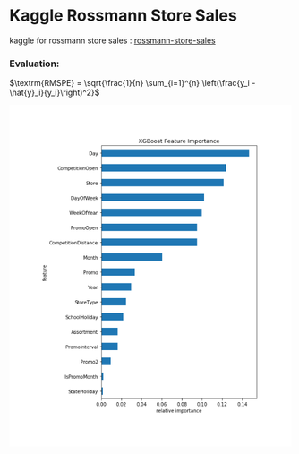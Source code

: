 # Kaggle Rossmann Store Sales



kaggle for rossmann store sales :  [rossmann-store-sales](https://www.kaggle.com/c/rossmann-store-sales)

###  Evaluation:

$\textrm{RMSPE} = \sqrt{\frac{1}{n} \sum_{i=1}^{n} \left(\frac{y_i - \hat{y}_i}{y_i}\right)^2}$



![feature_xgb](https://github.com/fountainhead-gq/Rossmann_Store_Sales/blob/master/feature_importance_xgb.png)